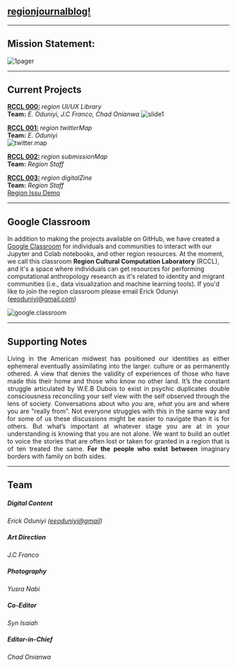 ## [regionjournalblog!](https://eoduniyi.github.io/regionblog/)

---
## Mission Statement:
![1pager](https://storage.googleapis.com/root-proposal-1246/REGION/region%208.5.19-One%20Pager-1.png)

---
## Current Projects
<b>[RCCL 000:](Projects/region.ui-ux.library/ui-ux.library.md) </b><i>region UI/UX Library</i>  
<b>Team:</b> <i>E. Oduniyi, J.C Franco, Chad Onianwa</i>
![slide1](https://storage.googleapis.com/root-proposal-1246/REGION/Slide1.PNG)

<b>[RCCL 001:](Projects/twittermaps/twitterMaps.md) </b><i>region twitterMap</i>  
<b>Team:</b> <i>E. Oduniyi</i>  
![twitter.map](https://storage.googleapis.com/root-proposal-1246/REGION/region-map1.png)

<b>[RCCL 002:](/Projects/) </b><i>region submissionMap</i>  
<b>Team:</b> <i>Region Staff</i>  

<b>[RCCL 003:](/Projects/) </b><i>region digitalZine</i>  
<b>Team:</b> <i>Region Staff</i>    
[Region Issu Demo](https://issuu.com/erickoduniyi/docs/06.24.19__unfinished__region01)

---
## Google Classroom
In addition to making the projects available on GitHub, we have created a [Google Classroom](https://classroom.google.com/w/NDQ0OTgzMDEyOTFa/t/all) for individuals and communities to interact with our Jupyter and Colab notebooks, and other region resources. At the moment, we call this classroom <b>Region Cultural Computation Laboratory</b> (RCCL), and it's a space where individuals can get resources for performing computational anthropology research as it's related to identity and migrant communities (i.e., data visualization and machine learning tools). If you'd like to join the region classroom please email Erick Oduniyi (eeoduniyi@gmail.com)

![google.classroom](https://storage.googleapis.com/root-proposal-1246/REGION/classroom-snapshot-2.png)

---
## Supporting Notes
<div style="text-align: justify">
Living in the American midwest has positioned our identities as either ephemeral eventually assimilating into the larger. culture or as permanently othered. A view that denies the validity of experiences of those who have made this their home and those who know no other land. It’s the constant struggle articulated by W.E.B Dubois to exist in psychic duplicates double consciousness reconciling your self view with the self observed through the lens of society. Conversations about who <i>you</i> are, <i>what</i> you are and where you are "really from". Not everyone struggles with this in the same way and for some of us these discussions might be easier to navigate than it is for others. But what’s important at whatever stage you are at in your understanding is knowing that you are not alone. We want to build an outlet to voice the stories that are often lost or taken for granted in a region that is of ten treated the same.
<b>For the people who exist between</b> imaginary borders with family on both sides.
</div>

---
## Team
##### Digital Content  
<i>Erick Oduniyi ([eeoduniyi@gmail](eeoduniyi@gmail.com))</i>    
##### Art Direction
<i>J.C Franco</i>  
##### Photography
<i>Yusra Nabi<i>
##### Co-Editor
<i>Syn Isaiah<i>
##### Editor-in-Chief
<i>Chad Onianwa</i>  
